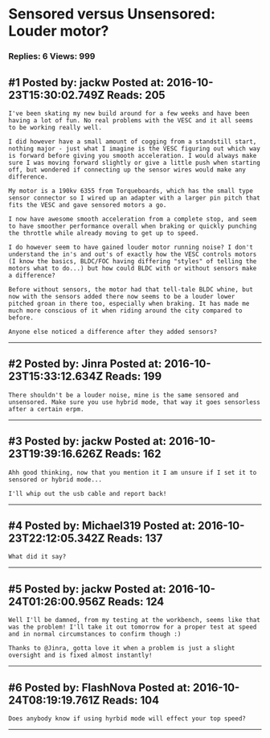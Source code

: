 # Sensored versus Unsensored: Louder motor?

### Replies: 6 Views: 999

## \#1 Posted by: jackw Posted at: 2016-10-23T15:30:02.749Z Reads: 205

```
I've been skating my new build around for a few weeks and have been having a lot of fun. No real problems with the VESC and it all seems to be working really well.

I did however have a small amount of cogging from a standstill start, nothing major - just what I imagine is the VESC figuring out which way is forward before giving you smooth acceleration. I would always make sure I was moving forward slightly or give a little push when starting off, but wondered if connecting up the sensor wires would make any difference.

My motor is a 190kv 6355 from Torqueboards, which has the small type sensor connector so I wired up an adapter with a larger pin pitch that fits the VESC and gave sensored motors a go.

I now have awesome smooth acceleration from a complete stop, and seem to have smoother performance overall when braking or quickly punching the throttle while already moving to get up to speed.

I do however seem to have gained louder motor running noise? I don't understand the in's and out's of exactly how the VESC controls motors (I know the basics, BLDC/FOC having differing "styles" of telling the motors what to do...) but how could BLDC with or without sensors make a difference?

Before without sensors, the motor had that tell-tale BLDC whine, but now with the sensors added there now seems to be a louder lower pitched groan in there too, especially when braking. It has made me much more conscious of it when riding around the city compared to before.

Anyone else noticed a difference after they added sensors?
```

---
## \#2 Posted by: Jinra Posted at: 2016-10-23T15:33:12.634Z Reads: 199

```
There shouldn't be a louder noise, mine is the same sensored and unsensored. Make sure you use hybrid mode, that way it goes sensorless after a certain erpm.
```

---
## \#3 Posted by: jackw Posted at: 2016-10-23T19:39:16.626Z Reads: 162

```
Ahh good thinking, now that you mention it I am unsure if I set it to sensored or hybrid mode...

I'll whip out the usb cable and report back!
```

---
## \#4 Posted by: Michael319 Posted at: 2016-10-23T22:12:05.342Z Reads: 137

```
What did it say?
```

---
## \#5 Posted by: jackw Posted at: 2016-10-24T01:26:00.956Z Reads: 124

```
Well I'll be damned, from my testing at the workbench, seems like that was the problem! I'll take it out tomorrow for a proper test at speed and in normal circumstances to confirm though :)

Thanks to @Jinra, gotta love it when a problem is just a slight oversight and is fixed almost instantly!
```

---
## \#6 Posted by: FlashNova Posted at: 2016-10-24T08:19:19.761Z Reads: 104

```
Does anybody know if using hyrbid mode will effect your top speed?
```

---
